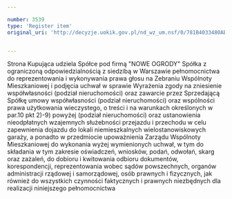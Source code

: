 ```yaml
---

number: 3539
type: 'Register item'
original_uri: 'http://decyzje.uokik.gov.pl/nd_wz_um.nsf/0/781B4033480AB55AC1257A5200424725?OpenDocument'


---
```


Strona Kupująca udziela Spółce pod firmą "NOWE OGRODY" Spółka z ograniczoną odpowiedzialnością z siedzibą w Warszawie pełnomocnictwa do reprezentowania i wykonywania prawa głosu na Zebraniu Wspólnoty Mieszkaniowej i podjęcia uchwał w sprawie Wyrażenia zgody na zniesienie współwłasności (podział nieruchomości) oraz zawarcie przez Sprzedającą Spółkę umowy współwłasności (podział nieruchomości) oraz wspólności prawa użytkowania wieczystego, o treści i na warunkach określonych w par.10 pkt 2)-9) powyżej (podział nieruchomości) oraz ustanowienia nieodpłatnych wzajemnych służebności przejazdu i przechodu w celu zapewnienia dojazdu do lokali niemieszkalnych wielostanowiskowych garaży, a ponadto w przedmiocie upoważnienia Zarządu Wspólnoty Mieszkaniowej do wykonania wyżej wymienionych uchwał, w tym do składania w tym zakresie oświadczeń, wniosków, podań, odwołań, skarg oraz zażaleń, do dobioru i kwitowania odbioru dokumentów, korespondencji, reprezentowania wobec sądów powszechnych, organów administracji rządowej i samorządowej, osób prawnych i fizycznych, jak również do wszystkich czynności faktycznych i prawnych niezbędnych dla realizacji niniejszego pełnomocnictwa
